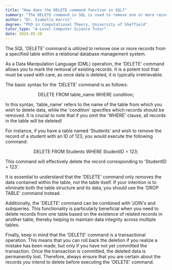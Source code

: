 ```yaml
---
title: "How does the DELETE command function in SQL?"
summary: "The DELETE command in SQL is used to remove one or more records from a table."
author: "Dr. Isabella Harris"
degree: "PhD in Computational Theory, University of Sheffield"
tutor_type: "A-Level Computer Science Tutor"
date: 2024-05-10
---
```


The SQL 'DELETE' command is utilized to remove one or more records from a specified table within a relational database management system.

As a Data Manipulation Language (DML) operation, the 'DELETE' command allows you to mark the removal of existing records. It is a potent tool that must be used with care, as once data is deleted, it is typically irretrievable.

The basic syntax for the 'DELETE' command is as follows:

$$
\text{DELETE FROM table\_name WHERE condition;}
$$

In this syntax, 'table_name' refers to the name of the table from which you wish to delete data, while the 'condition' specifies which records should be removed. It is crucial to note that if you omit the 'WHERE' clause, all records in the table will be deleted!

For instance, if you have a table named 'Students' and wish to remove the record of a student with an ID of $123$, you would execute the following command:

$$
\text{DELETE FROM Students WHERE StudentID = 123;}
$$

This command will effectively delete the record corresponding to 'StudentID = 123'.

It is essential to understand that the 'DELETE' command only removes the data contained within the table, not the table itself. If your intention is to eliminate both the table structure and its data, you should use the 'DROP TABLE' command instead.

Additionally, the 'DELETE' command can be combined with 'JOIN's and subqueries. This functionality is particularly beneficial when you need to delete records from one table based on the existence of related records in another table, thereby helping to maintain data integrity across multiple tables.

Finally, keep in mind that the 'DELETE' command is a transactional operation. This means that you can roll back the deletion if you realize a mistake has been made, but only if you have not yet committed the transaction. Once the transaction is committed, the deleted data is permanently lost. Therefore, always ensure that you are certain about the records you intend to delete before executing the 'DELETE' command.
    
